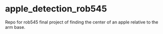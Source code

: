 # apple_detection_rob545
Repo for rob545 final project of finding the center of an apple relative to the arm base.
